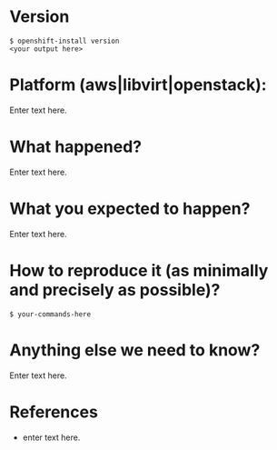 <!--
Thanks for opening a bug report!
Before hitting the button, please fill in as much of the template below as you can.
If you leave out information, it's harder to help you.
Be ready for follow-up questions, and please respond in a timely manner.
If we can't reproduce a bug we might close your issue.
If we're wrong, PLEASE feel free to reopen it and explain why.
-->

# Version

```console
$ openshift-install version
<your output here>
```

# Platform (aws|libvirt|openstack):

Enter text here.

# What happened?

Enter text here.

# What you expected to happen?

Enter text here.

# How to reproduce it (as minimally and precisely as possible)?

<!--
Please list the full steps required to reproduce the issue.
-->

```console
$ your-commands-here
```

# Anything else we need to know?

Enter text here.

# References

<!--
Are there any other GitHub issues (open or closed) or Pull Requests that should be linked here? For example:
- #6017
-->

- enter text here.
